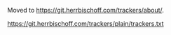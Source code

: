 Moved to <https://git.herrbischoff.com/trackers/about/>.

https://git.herrbischoff.com/trackers/plain/trackers.txt

